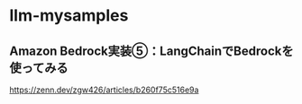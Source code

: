 # llm-mysamples
## Amazon Bedrock実装⑤：LangChainでBedrockを使ってみる

https://zenn.dev/zgw426/articles/b260f75c516e9a

